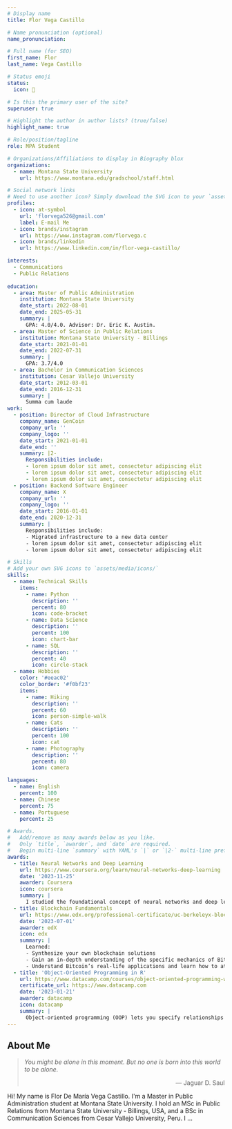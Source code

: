 ```yaml
---
# Display name
title: Flor Vega Castillo

# Name pronunciation (optional)
name_pronunciation: 

# Full name (for SEO)
first_name: Flor
last_name: Vega Castillo

# Status emoji
status:
  icon: 🦦

# Is this the primary user of the site?
superuser: true

# Highlight the author in author lists? (true/false)
highlight_name: true

# Role/position/tagline
role: MPA Student

# Organizations/Affiliations to display in Biography blox
organizations:
  - name: Montana State University
    url: https://www.montana.edu/gradschool/staff.html

# Social network links
# Need to use another icon? Simply download the SVG icon to your `assets/media/icons/` folder.
profiles:
  - icon: at-symbol
    url: 'florvega526@gmail.com'
    label: E-mail Me
  - icon: brands/instagram
    url: https://www.instagram.com/florvega.c
  - icon: brands/linkedin
    url: https://www.linkedin.com/in/flor-vega-castillo/

interests:
  - Communications
  - Public Relations
    
education:
  - area: Master of Public Administration
    institution: Montana State University
    date_start: 2022-08-01
    date_end: 2025-05-31
    summary: |
      GPA: 4.0/4.0. Advisor: Dr. Eric K. Austin.
  - area: Master of Science in Public Relations
    institution: Montana State University - Billings
    date_start: 2021-01-01
    date_end: 2022-07-31
    summary: |
      GPA: 3.7/4.0
  - area: Bachelor in Communication Sciences
    institution: Cesar Vallejo University
    date_start: 2012-03-01
    date_end: 2016-12-31
    summary: |
      Summa cum laude
work:
  - position: Director of Cloud Infrastructure
    company_name: GenCoin
    company_url: ''
    company_logo: ''
    date_start: 2021-01-01
    date_end: ''
    summary: |2-
      Responsibilities include:
      - lorem ipsum dolor sit amet, consectetur adipiscing elit
      - lorem ipsum dolor sit amet, consectetur adipiscing elit
      - lorem ipsum dolor sit amet, consectetur adipiscing elit
  - position: Backend Software Engineer
    company_name: X
    company_url: ''
    company_logo: ''
    date_start: 2016-01-01
    date_end: 2020-12-31
    summary: |
      Responsibilities include:
      - Migrated infrastructure to a new data center
      - lorem ipsum dolor sit amet, consectetur adipiscing elit
      - lorem ipsum dolor sit amet, consectetur adipiscing elit

# Skills
# Add your own SVG icons to `assets/media/icons/`
skills:
  - name: Technical Skills
    items:
      - name: Python
        description: ''
        percent: 80
        icon: code-bracket
      - name: Data Science
        description: ''
        percent: 100
        icon: chart-bar
      - name: SQL
        description: ''
        percent: 40
        icon: circle-stack
  - name: Hobbies
    color: '#eeac02'
    color_border: '#f0bf23'
    items:
      - name: Hiking
        description: ''
        percent: 60
        icon: person-simple-walk
      - name: Cats
        description: ''
        percent: 100
        icon: cat
      - name: Photography
        description: ''
        percent: 80
        icon: camera

languages:
  - name: English
    percent: 100
  - name: Chinese
    percent: 75
  - name: Portuguese
    percent: 25

# Awards.
#   Add/remove as many awards below as you like.
#   Only `title`, `awarder`, and `date` are required.
#   Begin multi-line `summary` with YAML's `|` or `|2-` multi-line prefix and indent 2 spaces below.
awards:
  - title: Neural Networks and Deep Learning
    url: https://www.coursera.org/learn/neural-networks-deep-learning
    date: '2023-11-25'
    awarder: Coursera
    icon: coursera
    summary: |
      I studied the foundational concept of neural networks and deep learning. By the end, I was familiar with the significant technological trends driving the rise of deep learning; build, train, and apply fully connected deep neural networks; implement efficient (vectorized) neural networks; identify key parameters in a neural network’s architecture; and apply deep learning to your own applications.
  - title: Blockchain Fundamentals
    url: https://www.edx.org/professional-certificate/uc-berkeleyx-blockchain-fundamentals
    date: '2023-07-01'
    awarder: edX
    icon: edx
    summary: |
      Learned:
      - Synthesize your own blockchain solutions
      - Gain an in-depth understanding of the specific mechanics of Bitcoin
      - Understand Bitcoin’s real-life applications and learn how to attack and destroy Bitcoin, Ethereum, smart contracts and Dapps, and alternatives to Bitcoin’s Proof-of-Work consensus algorithm
  - title: 'Object-Oriented Programming in R'
    url: https://www.datacamp.com/courses/object-oriented-programming-with-s3-and-r6-in-r
    certificate_url: https://www.datacamp.com
    date: '2023-01-21'
    awarder: datacamp
    icon: datacamp
    summary: |
      Object-oriented programming (OOP) lets you specify relationships between functions and the objects that they can act on, helping you manage complexity in your code. This is an intermediate level course, providing an introduction to OOP, using the S3 and R6 systems. S3 is a great day-to-day R programming tool that simplifies some of the functions that you write. R6 is especially useful for industry-specific analyses, working with web APIs, and building GUIs.
---
```


## About Me

> *You might be alone in this moment. But no one is born into this world to be alone.*  
> <div align="right">— Jaguar D. Saul</div>

Hi! My name is Flor De María Vega Castillo. I'm a Master in Public Administration student at Montana State University.
I hold an MSc in Public Relations from Montana State University - Billings, USA, and a BSc in Communication Sciences from Cesar Vallejo University, Peru.
I ...
